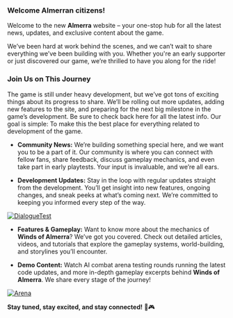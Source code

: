 ### Welcome Almerran citizens!

Welcome to the new **Almerra** website – your one-stop hub for all the latest news, updates, and exclusive content about the game.   

We’ve been hard at work behind the scenes, and we can’t wait to share everything we’ve been building with you. Whether you're an early supporter or just discovered our game, we’re thrilled to have you along for the ride!

  
### Join Us on This Journey    
  
The game is still under heavy development, but we’ve got tons of exciting things about its progress to share. We’ll be rolling out more updates, adding new features to the site, and preparing for the next big milestone in the game’s development. Be sure to check back here for all the latest info. Our goal is simple: To make this the best place for everything related to development of the game.   
  
  
- **Community News:** We’re building something special here, and we want you to be a part of it. Our community is where you can connect with fellow fans, share feedback, discuss gameplay mechanics, and even take part in early playtests. Your input is invaluable, and we’re all ears.    
  
- **Development Updates:** Stay in the loop with regular updates straight from the development. You’ll get insight into new features, ongoing changes, and sneak peeks at what’s coming next. We’re committed to keeping you informed every step of the way.    
  
[![DialogueTest](https://img.youtube.com/vi/jku7vaf1ppU/0.jpg)](https://youtu.be/jku7vaf1ppU)  
  
- **Features & Gameplay:** Want to know more about the mechanics of **Winds of Almerra**? We’ve got you covered. Check out detailed articles, videos, and tutorials that explore the gameplay systems, world-building, and storylines you’ll encounter.
  
- **Demo Content:** Watch AI combat arena testing rounds running the latest code updates, and more in-depth gameplay excerpts behind **Winds of Almerra**. We share every stage of the journey!    
  
[![Arena](https://img.youtube.com/vi/8-PKAH59Xqk/0.jpg)](https://youtu.be/8-PKAH59Xqk)  
  
  
**Stay tuned, stay excited, and stay connected!** 🚀🎮